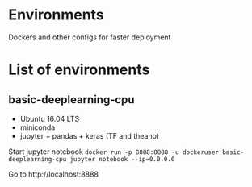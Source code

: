 # Environments
Dockers and other configs for faster deployment

# List of environments

## basic-deeplearning-cpu

* Ubuntu 16.04 LTS
* miniconda
* jupyter + pandas + keras (TF and theano)

Start jupyter notebook
`docker run -p 8888:8888 -u dockeruser basic-deeplearning-cpu jupyter notebook --ip=0.0.0.0`

Go to http://localhost:8888
